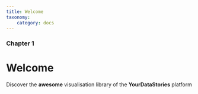 ```yaml
---
title: Welcome
taxonomy:
    category: docs
---
```


### Chapter 1

# Welcome


Discover the **awesome** visualisation library of the **YourDataStories** platform
